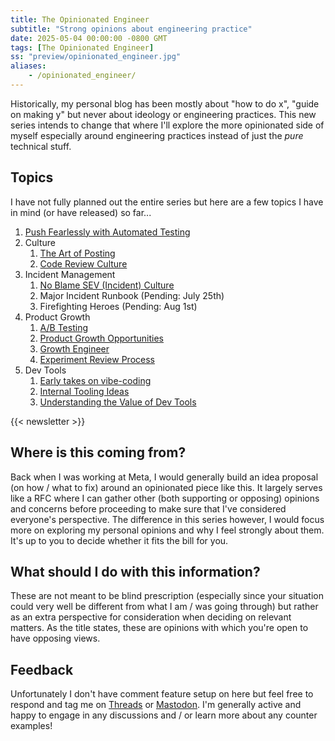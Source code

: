 ```yaml
---
title: The Opinionated Engineer
subtitle: "Strong opinions about engineering practice"
date: 2025-05-04 00:00:00 -0800 GMT
tags: [The Opinionated Engineer]
ss: "preview/opinionated_engineer.jpg"
aliases:
    - /opinionated_engineer/
---
```


Historically, my personal blog has been mostly about "how to do x", "guide on making y" but never about ideology or engineering practices. This new series intends to change that where I'll explore the more opinionated side of myself especially around engineering practices instead of just the _pure_ technical stuff.

## Topics

I have not fully planned out the entire series but here are a few topics I have in mind (or have released) so far...

1. [Push Fearlessly with Automated Testing](/blog/2025-05-04-push-fearlessly-with-automated-testing/)
2. Culture
    1. [The Art of Posting](/blog/2025-05-15-art-of-posting/)
    2. [Code Review Culture](/blog/2025-05-23-code-review-culture/)
3. Incident Management
    1. [No Blame SEV (Incident) Culture](/blog/2025-05-30-no-blame-sev-culture/)
    2. Major Incident Runbook (Pending: July 25th)
    3. Firefighting Heroes (Pending: Aug 1st)
4. Product Growth
    1. [A/B Testing](/blog/2025-06-06-a-b-testing/)
    2. [Product Growth Opportunities](/blog/2025-06-13-product-growth-opportunities/)
    3. [Growth Engineer](/blog/2025-06-20-growth-engineer/)
    4. [Experiment Review Process](/blog/2025-06-27-experiment-review-process/)
5. Dev Tools
    1. [Early takes on vibe-coding](/blog/2025-07-03-early-takes-on-vibe-coding/)
    2. [Internal Tooling Ideas](/blog/2025-07-11-internal-tooling-ideas/)
    3. [Understanding the Value of Dev Tools](/blog/2025-07-18-understanding-value-of-dev-tools/)

{{< newsletter >}}

## Where is this coming from?

Back when I was working at Meta, I would generally build an idea proposal (on how / what to fix) around an opinionated piece like this. It largely serves like a RFC where I can gather other (both supporting or opposing) opinions and concerns before proceeding to make sure that I've considered everyone's perspective. The difference in this series however, I would focus more on exploring my personal opinions and why I feel strongly about them. It's up to you to decide whether it fits the bill for you.

## What should I do with this information?

These are not meant to be blind prescription (especially since your situation could very well be different from what I am / was going through) but rather as an extra perspective for consideration when deciding on relevant matters. As the title states, these are opinions with which you're open to have opposing views. 

## Feedback

Unfortunately I don't have comment feature setup on here but feel free to respond and tag me on [Threads](https://threads.com/@binhonglee) or [Mastodon](https://social.lol/@bh). I'm generally active and happy to engage in any discussions and / or learn more about any counter examples!